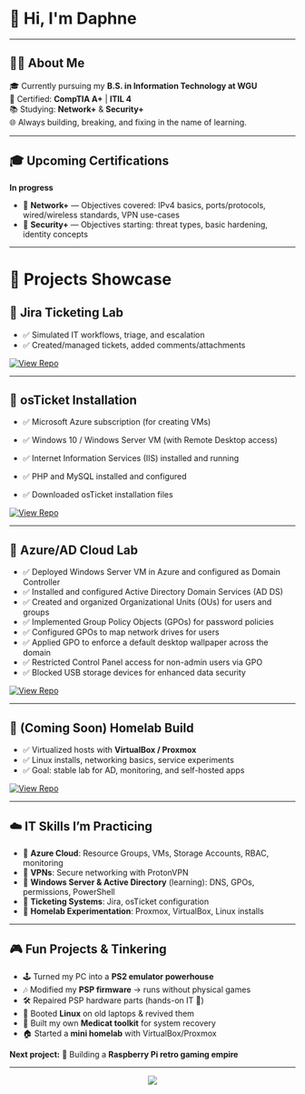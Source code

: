 # 👋 Hi, I'm Daphne  
---

## 👩‍💻 About Me  
🎓 Currently pursuing my **B.S. in Information Technology at WGU**  
🔧 Certified: **CompTIA A+** | **ITIL 4**  
📚 Studying: **Network+** & **Security+**  
🌐 Always building, breaking, and fixing in the name of learning.  

---
## 🎓 Upcoming Certifications
**In progress**  
- 📘 **Network+** — Objectives covered: IPv4 basics, ports/protocols, wired/wireless standards, VPN use-cases  
- 🔐 **Security+** — Objectives starting: threat types, basic hardening, identity concepts
---
# 🚀 Projects Showcase  

## 📌 Jira Ticketing Lab  
- ✅ Simulated IT workflows, triage, and escalation  
- ✅ Created/managed tickets, added comments/attachments
    
[![View Repo](https://img.shields.io/badge/GitHub-Jira%20Project-blue?style=for-the-badge&logo=github)](https://github.com/daphne-systems/jira-ticketing-lab)  

---

## 📌 osTicket Installation  
- ✅ Microsoft Azure subscription (for creating VMs)

- ✅ Windows 10 / Windows Server VM (with Remote Desktop access)

- ✅ Internet Information Services (IIS) installed and running

- ✅ PHP and MySQL installed and configured

- ✅ Downloaded osTicket installation files
  
[![View Repo](https://img.shields.io/badge/GitHub-osTicket%20Project-blue?style=for-the-badge&logo=github)](https://github.com/daphne-systems/osTicket---Prerequisites-and-Installation)  

---

## 📌 Azure/AD Cloud Lab  
- ✅ Deployed Windows Server VM in Azure and configured as Domain Controller  
- ✅ Installed and configured Active Directory Domain Services (AD DS)  
- ✅ Created and organized Organizational Units (OUs) for users and groups  
- ✅ Implemented Group Policy Objects (GPOs) for password policies  
- ✅ Configured GPOs to map network drives for users  
- ✅ Applied GPO to enforce a default desktop wallpaper across the domain  
- ✅ Restricted Control Panel access for non-admin users via GPO  
- ✅ Blocked USB storage devices for enhanced data security  

    
[![View Repo](https://img.shields.io/badge/GitHub-Azure/AD%20Lab-blue?style=for-the-badge&logo=github)](https://github.com/daphne-systems/ActiveDirectory-GPO)  

---

## 📌 (Coming Soon) Homelab Build  
- ✅ Virtualized hosts with **VirtualBox / Proxmox**  
- ✅ Linux installs, networking basics, service experiments  
- ✅ Goal: stable lab for AD, monitoring, and self-hosted apps
    
[![View Repo](https://img.shields.io/badge/GitHub-Homelab%20Project-blue?style=for-the-badge&logo=github)](https://github.com/daphne-systems/Future-Homelab)  


---
## ☁️ IT Skills I’m Practicing  
- 🔹 **Azure Cloud**: Resource Groups, VMs, Storage Accounts, RBAC, monitoring  
- 🔹 **VPNs**: Secure networking with ProtonVPN  
- 🔹 **Windows Server & Active Directory** (learning): DNS, GPOs, permissions, PowerShell  
- 🔹 **Ticketing Systems**: Jira, osTicket configuration  
- 🔹 **Homelab Experimentation**: Proxmox, VirtualBox, Linux installs  

---

## 🎮 Fun Projects & Tinkering  
- 🕹️ Turned my PC into a **PS2 emulator powerhouse**  
- 🎶 Modified my **PSP firmware** → runs without physical games  
- 🛠️ Repaired PSP hardware parts (hands-on IT 💪)  
- 🐧 Booted **Linux** on old laptops & revived them  
- 🏥 Built my own **Medicat toolkit** for system recovery  
- 🏠 Started a **mini homelab** with VirtualBox/Proxmox  

**Next project:** 🥧 Building a **Raspberry Pi retro gaming empire**  

---

<p align="center">
  <img src="https://capsule-render.vercel.app/api?type=waving&color=0:0f0c29,100:302b63&height=150&section=footer"/>
</p>

